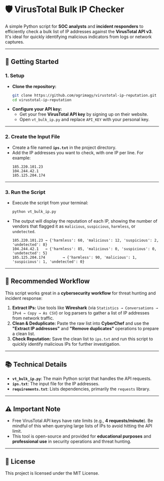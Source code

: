 # 🛡️ VirusTotal Bulk IP Checker

A simple Python script for **SOC analysts** and **incident responders** to efficiently check a bulk list of IP addresses against the **VirusTotal API v3**. It's ideal for quickly identifying malicious indicators from logs or network captures.

-----

## 🚀 Getting Started

### 1\. **Setup**

  - **Clone the repository:**
    ```bash
    git clone https://github.com/ogrimagy/virustotal-ip-reputation.git
    cd virustotal-ip-reputation
    ```
  - **Configure your API key:**
      - Get your free **VirusTotal API key** by signing up on their website.
      - Open `vt_bulk_ip.py` and replace `API_KEY` with your personal key.

-----

### 2\. **Create the Input File**

  - Create a file named **`ips.txt`** in the project directory.
  - Add the IP addresses you want to check, with one IP per line. For example:
    ```
    185.220.101.23
    104.244.42.1
    185.125.204.174
    ```

-----

### 3\. **Run the Script**

  - Execute the script from your terminal:
    ```bash
    python vt_bulk_ip.py
    ```
  - The output will display the reputation of each IP, showing the number of vendors that flagged it as `malicious`, `suspicious`, `harmless`, or `undetected`.
    ```
    185.220.101.23 → {'harmless': 60, 'malicious': 12, 'suspicious': 2, 'undetected': 8}
    104.244.42.1   → {'harmless': 85, 'malicious': 0, 'suspicious': 0, 'undetected': 5}
    185.125.204.174        → {'harmless': 90, 'malicious': 1, 'suspicious': 1, 'undetected': 0}
    ```

-----

## 🔄 Recommended Workflow

This script works great in a **cybersecurity workflow** for threat hunting and incident response:

1.  **Extract IPs:** Use tools like **Wireshark** (via `Statistics → Conversations → IPv4 → Copy → As CSV`) or log parsers to gather a list of IP addresses from network traffic.
2.  **Clean & Deduplicate:** Paste the raw list into **CyberChef** and use the **"Extract IP addresses"** and **"Remove duplicates"** operations to prepare a clean list.
3.  **Check Reputation:** Save the clean list to `ips.txt` and run this script to quickly identify malicious IPs for further investigation.

-----

## 📚 Technical Details

  - **`vt_bulk_ip.py`**: The main Python script that handles the API requests.
  - **`ips.txt`**: The input file for the IP addresses.
  - **`requirements.txt`**: Lists dependencies, primarily the `requests` library.

-----

## ⚠️ Important Note

  - Free VirusTotal API keys have rate limits (e.g., **4 requests/minute**). Be mindful of this when querying large lists of IPs to avoid hitting the API limit.
  - This tool is open-source and provided for **educational purposes** and **professional use** in security operations and threat hunting.

-----

## 📝 License

This project is licensed under the MIT License.
